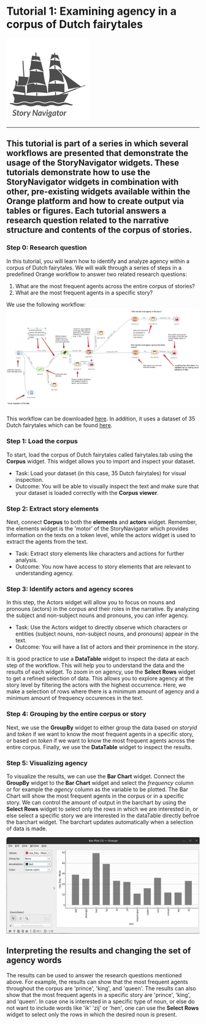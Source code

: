 # Tutorial 1: Examining agency in a corpus of Dutch fairytales

![](../../doc/widgets/images/storynavigator_logo_small.png)

---
This tutorial is part of a series in which several workflows are presented that demonstrate the usage of the StoryNavigator widgets. These tutorials demonstrate how to use the StoryNavigator widgets in combination with other, pre-existing widgets available within the Orange platform and how to create output via tables or figures. Each tutorial answers a research question related to the narrative structure and contents of the corpus of stories. 
---

### Step 0: Research question
In this tutorial, you will learn how to identify and analyze agency within a corpus of Dutch fairytales. We will walk through a series of steps in a predefined Orange workflow to answer two related research questions:

1. What are the most frequent agents across the entire corpus of stories?
2. What are the most frequent agents in a specific story?


We use the following workflow:
![](../../doc/widgets/images/agency.jpg)

This workflow can be downloaded [here](https://github.com/navigating-stories/orange-story-navigator/tree/master/doc/widgets/workflows). In addition, it uses a dataset of 35 Dutch fairytales which can be found [here](https://github.com/navigating-stories/orange-story-navigator/tree/master/doc/widgets/fairytales/).

### Step 1: Load the corpus
To start, load the corpus of Dutch fairytales called fairytales.tab using the **Corpus** widget. This widget allows you to import and inspect your dataset.

- Task: Load your dataset (in this case, 35 Dutch fairytales) for visual inspection.
- Outcome: You will be able to visually inspect the text and make sure that your dataset is loaded correctly with the **Corpus viewer**.
  
### Step 2: Extract story elements
Next, connect **Corpus** to both the **elements** and **actors** widget. Remember, the elements widget is the 'motor' of the StoryNavigator which provides information on the texts on a token level, while the actors widget is used to extract the agents from the text.

- Task: Extract story elements like characters and actions for further analysis.
- Outcome: You now have access to story elements that are relevant to understanding agency.

### Step 3: Identify actors and agency scores
In this step, the Actors widget will allow you to focus on nouns and pronouns (actors) in the corpus and their roles in the narrative. By analyzing the subject and non-subject nouns and pronouns, you can infer agency.

- Task: Use the Actors widget to directly observe which characters or entities (subject nouns, non-subject nouns, and pronouns) appear in the text.
- Outcome: You will have a list of actors and their prominence in the story.

It is good practice to use a **DataTable** widget to inspect the data at each step of the workflow. This will help you to understand the data and the results of each widget. To zoom in on agency, use the **Select Rows** widget to get a refined selection of data. This allows you to explore agency at the story level by filtering the actors with the highest occurrence. Here, we make a selection of rows where there is a minimum amount of agency and a minimum amount of frequency occurences in the text.

### Step 4: Grouping by the entire corpus or story 
Next, we use the **GroupBy** widget to either group the data based on *storyid* and *token* if we want to know the most frequent agents in a specific story, or based on *token* if we want to know the most frequent agents across the entire corpus. Finally, we use the **DataTable** widget to inspect the results.

### Step 5: Visualizing agency
To visualize the results, we can use the **Bar Chart** widget. Connect the **GroupBy** widget to the **Bar Chart** widget and select the *frequency* column or for example the *agency* column as the variable to be plotted. The Bar Chart will show the most frequent agents in the corpus or in a specific story. We can control the amount of output in the barchart by using the **Select Rows** widget to select only the rows in which we are interested in, or else select a specific story we are interested in the dataTable directly befroe the barchart widget. The barchart updates automatically when a selection of data is made. 

![](../../doc/widgets/images/tutorial1-bar-plot.jpg)

## Interpreting the results and changing the set of agency words
The results can be used to answer the research questions mentioned above. For example, the results can show that the most frequent agents throughout  the corpus are 'prince', 'king', and 'queen'. The results can also show that the most frequent agents in a specific story are 'prince', 'king', and 'queen'. In case one is interested in a specific type of noun, or else do not want to include words like 'ik' 'zij' or 'hen', one can use the **Select Rows** widget to select only the rows in which the desired noun is present.